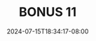 --- 
title: "BONUS 11"
description: "video   BONUS 11 telegram   new"
date: 2024-07-15T18:34:17-08:00
file_code: "afm6ubv8vbi2"
draft: false
cover: "pf88v75p5mp1f2jk.jpg"
tags: ["BONUS", "bokep-indo", "bokep-viral", "bokep-ig"]
length: 78
fld_id: "1398218"
foldername: ".Wardina Hijab mantap  25 Video"
categories: [".Wardina Hijab mantap  25 Video"]
views: 24
---